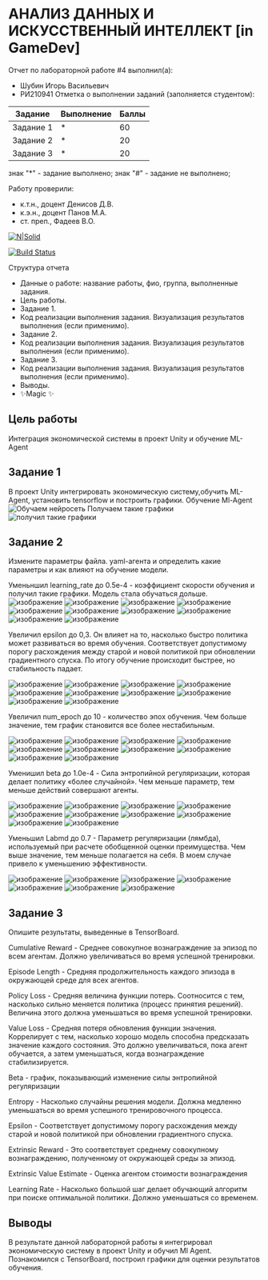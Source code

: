 # АНАЛИЗ ДАННЫХ И ИСКУССТВЕННЫЙ ИНТЕЛЛЕКТ [in GameDev]
Отчет по лабораторной работе #4 выполнил(а):
- Шубин Игорь Васильевич
- РИ210941
Отметка о выполнении заданий (заполняется студентом):

| Задание | Выполнение | Баллы |
| ------ | ------ | ------ |
| Задание 1 | * | 60 |
| Задание 2 | * | 20 |
| Задание 3 | * | 20 |

знак "*" - задание выполнено; знак "#" - задание не выполнено;

Работу проверили:
- к.т.н., доцент Денисов Д.В.
- к.э.н., доцент Панов М.А.
- ст. преп., Фадеев В.О.

[![N|Solid](https://cldup.com/dTxpPi9lDf.thumb.png)](https://nodesource.com/products/nsolid)

[![Build Status](https://travis-ci.org/joemccann/dillinger.svg?branch=master)](https://travis-ci.org/joemccann/dillinger)

Структура отчета

- Данные о работе: название работы, фио, группа, выполненные задания.
- Цель работы.
- Задание 1.
- Код реализации выполнения задания. Визуализация результатов выполнения (если применимо).
- Задание 2.
- Код реализации выполнения задания. Визуализация результатов выполнения (если применимо).
- Задание 3.
- Код реализации выполнения задания. Визуализация результатов выполнения (если применимо).
- Выводы.
- ✨Magic ✨

## Цель работы
Интеграция экономической системы в проект Unity и обучение ML-Agent

## Задание 1
В проект Unity интегрировать экономическую систему,обучить ML-Agent, установить tensorflow и построить графики.
Обучение Ml-Agent
![Обучаем нейросеть](https://user-images.githubusercontent.com/38161044/205340948-778fd33c-e17e-4be9-b6f8-368b3182ff09.PNG)
Получаем такие графики
![получил такие графики](https://user-images.githubusercontent.com/38161044/205340991-1acb7e1b-909e-4c62-9463-945e37a66ef6.PNG)

## Задание 2
Измените параметры файла. yaml-агента и определить какие параметры и как влияют на обучение модели.

Уменьншил learning_rate до 0.5e-4 - коэффициент скорости обучения и получил такие графики. Модель стала обучаться дольше.
![изображение](https://user-images.githubusercontent.com/38161044/205350178-1c3d88e7-587d-45b8-bf27-5290056092e4.png)
![изображение](https://user-images.githubusercontent.com/38161044/205350221-1f859eb5-b400-48ae-8a81-af936ded5891.png)
![изображение](https://user-images.githubusercontent.com/38161044/205350279-95ac1484-1b9f-43ec-a701-eb4c680872fa.png)
![изображение](https://user-images.githubusercontent.com/38161044/205350308-2520cccd-15c9-435e-bf4b-0912886b0135.png)
![изображение](https://user-images.githubusercontent.com/38161044/205350337-b1a0f5f1-1058-4d1b-a755-f2afaee61f07.png)
![изображение](https://user-images.githubusercontent.com/38161044/205350393-c2edf5a9-2221-4391-97bd-de67a7d71d83.png)
![изображение](https://user-images.githubusercontent.com/38161044/205350413-4347c1cd-f8ac-423a-88cc-97d2dcba09e7.png)
![изображение](https://user-images.githubusercontent.com/38161044/205350451-efb04ebe-66b2-4a7b-9c93-f9ef88f20281.png)
![изображение](https://user-images.githubusercontent.com/38161044/205350481-966df41d-1210-4ede-bdad-2cc6479e16a1.png)
![изображение](https://user-images.githubusercontent.com/38161044/205350495-8cd48c0a-cb88-4aa9-9947-890ab8d918fd.png)


Увеличил epsilon до 0,3. Он влияет на то, насколько быстро политика может развиваться во время обучения. Соответствует допустимому порогу расхождения между старой и новой политикой при обновлении градиентного спуска. По итогу обучение происходит быстрее, но стабильность падает.

![изображение](https://user-images.githubusercontent.com/38161044/205350551-78fa76aa-bf34-4c1f-b646-aa9eb9ed39fb.png)
![изображение](https://user-images.githubusercontent.com/38161044/205350581-f60da170-7306-4a19-bb3a-ea72b9b57eba.png)
![изображение](https://user-images.githubusercontent.com/38161044/205350597-d4eb554f-c786-489b-9830-acafb1cdb118.png)
![изображение](https://user-images.githubusercontent.com/38161044/205350632-b5a4ccf2-5f7b-445b-ad16-04cbd5dea78e.png)
![изображение](https://user-images.githubusercontent.com/38161044/205350686-dcdc07ff-1eda-46ca-a680-d1247edb0615.png)
![изображение](https://user-images.githubusercontent.com/38161044/205350714-a75080d1-fd34-43de-89e1-b5b9b8e2af5e.png)
![изображение](https://user-images.githubusercontent.com/38161044/205350751-62bbbd70-5b87-457a-806b-1083f716dae0.png)
![изображение](https://user-images.githubusercontent.com/38161044/205350834-1f7bb465-9aca-499a-a527-956af1098e1f.png)
![изображение](https://user-images.githubusercontent.com/38161044/205350854-91765728-c509-4048-b722-e3b9cce9bd0e.png)
![изображение](https://user-images.githubusercontent.com/38161044/205350874-1a71f7db-a965-4ac3-b895-28e2fafcfe57.png)


Увеличил num_epoch до 10 - количество эпох обучения. Чем больше значение, тем график становится все более нестабильным. 

![изображение](https://user-images.githubusercontent.com/38161044/205350944-137de63d-6e5c-4d33-bd0b-ebf3d784eb66.png)
![изображение](https://user-images.githubusercontent.com/38161044/205350963-c5e29e60-ede7-4bc7-9c7a-9f5a14cf3d9d.png)
![изображение](https://user-images.githubusercontent.com/38161044/205350998-ce9bbb79-4bfa-4fde-a9a1-d25de6e5da59.png)
![изображение](https://user-images.githubusercontent.com/38161044/205351018-ebc6217e-3754-4a5f-84b1-ea7b2e0aae07.png)
![изображение](https://user-images.githubusercontent.com/38161044/205351053-6e23fa55-cbbb-4e1a-ba4a-fa5bec9b6faf.png)
![изображение](https://user-images.githubusercontent.com/38161044/205351067-e40b9eef-63ad-4dac-8908-c5b65661eb79.png)
![изображение](https://user-images.githubusercontent.com/38161044/205351087-5bfe702c-7448-4716-bc18-846acd3c4a83.png)
![изображение](https://user-images.githubusercontent.com/38161044/205351122-af6876eb-cd76-42a7-b62a-633ba9c3e8c8.png)
![изображение](https://user-images.githubusercontent.com/38161044/205351153-569e976e-fc51-4ed8-a820-603538e51fc5.png)
![изображение](https://user-images.githubusercontent.com/38161044/205351170-1674746f-3e28-4f17-bee1-6038fc1cd317.png)


Уменишил beta до 1.0e-4 - Сила энтропийной регуляризации, которая делает политику «более случайной». Чем меньше параметр, тем меньше действий совершают агенты.

![изображение](https://user-images.githubusercontent.com/38161044/205351222-a148c36c-b928-4a83-9350-c2e6167688dc.png)
![изображение](https://user-images.githubusercontent.com/38161044/205351246-2be425a8-a922-4737-8121-c53ba8e2f1f0.png)
![изображение](https://user-images.githubusercontent.com/38161044/205351282-47632879-eb16-49cc-af34-1d56ffe51dea.png)
![изображение](https://user-images.githubusercontent.com/38161044/205351304-54472bb4-eb3e-4b9b-a013-0325aea29f7a.png)
![изображение](https://user-images.githubusercontent.com/38161044/205351325-81cea668-9ab8-425a-baef-864a0c1f18ec.png)
![изображение](https://user-images.githubusercontent.com/38161044/205351343-8b748b95-b89c-498c-8528-145681d60a67.png)
![изображение](https://user-images.githubusercontent.com/38161044/205351364-e93c6da3-e0fd-4ecd-999d-2bc75f65ebf4.png)
![изображение](https://user-images.githubusercontent.com/38161044/205351389-27093357-8b66-45bb-86ac-281f77f1749d.png)
![изображение](https://user-images.githubusercontent.com/38161044/205351408-8465869c-5877-4c6f-857d-d7ca6f1f1316.png)
![изображение](https://user-images.githubusercontent.com/38161044/205351425-814bdd02-e0c7-45ab-b431-ef999c08b041.png)

Уменьшил Labmd до 0.7 - Параметр регуляризации (лямбда), используемый при расчете обобщенной оценки преимущества. Чем выше значение, тем меньше полагается на себя.
В моем случае привело к уменьшению эффективности.

![изображение](https://user-images.githubusercontent.com/38161044/205351475-e61fbdc8-b5db-47ef-95c1-8cde937608cc.png)
![изображение](https://user-images.githubusercontent.com/38161044/205351492-6b4de559-b7b6-4582-a6ae-02d5bc169688.png)
![изображение](https://user-images.githubusercontent.com/38161044/205351517-41336786-7df5-4a80-97d8-4bde60e6c623.png)
![изображение](https://user-images.githubusercontent.com/38161044/205351537-f3254234-dd84-42ff-a041-6be6d658687a.png)
![изображение](https://user-images.githubusercontent.com/38161044/205351581-d29d135e-8346-4279-8f18-03a345330622.png)
![изображение](https://user-images.githubusercontent.com/38161044/205351599-49ee3bf4-429f-4070-bce7-9c2e932c5695.png)
![изображение](https://user-images.githubusercontent.com/38161044/205351613-c67f1e1e-95e9-4cc8-9cfe-f525014cebd8.png)


## Задание 3
Опишите результаты, выведенные в TensorBoard.

Cumulative Reward - Среднее совокупное вознаграждение за эпизод по всем агентам. Должно увеличиваться во время успешной тренировки.

Episode Length - Средняя продолжительность каждого эпизода в окружающей среде для всех агентов.

Policy Loss - Средняя величина функции потерь. Соотносится с тем, насколько сильно меняется политика (процесс принятия решений). Величина этого должна уменьшаться во время успешной тренировки.

Value Loss - Средняя потеря обновления функции значения. Коррелирует с тем, насколько хорошо модель способна предсказать значение каждого состояния. Это должно увеличиваться, пока агент обучается, а затем уменьшаться, когда вознаграждение стабилизируется.

Beta - график, показывающий изменение силы энтропийной регуляризации

Entropy - Насколько случайны решения модели. Должна медленно уменьшаться во время успешного тренировочного процесса.

Epsilon - Соответствует допустимому порогу расхождения между старой и новой политикой при обновлении градиентного спуска.

Extrinsic Reward - Это соответствует среднему совокупному вознаграждению, полученному от окружающей среды за эпизод.

Extrinsic Value Estimate - Оценка агентом стоимости вознаграждения 

Learning Rate - Насколько большой шаг делает обучающий алгоритм при поиске оптимальной политики. Должно уменьшаться со временем.

## Выводы
В результате данной лабораторной работы я интегрировал экономическую систему в проект Unity и обучил Ml Agent. Познакомился с TensorBoard, построил графики для оценки результатов обучения. 

